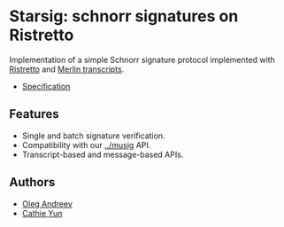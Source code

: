 # Starsig: schnorr signatures on Ristretto

Implementation of a simple Schnorr signature protocol
implemented with [Ristretto](https://ristretto.group) and [Merlin transcripts](https://merlin.cool).

* [Specification](docs/spec.md)

## Features

* Single and batch signature verification.
* Compatibility with our [../musig](Musig) API.
* Transcript-based and message-based APIs.

## Authors

* [Oleg Andreev](https://github.com/oleganza)
* [Cathie Yun](https://github.com/cathieyun)
